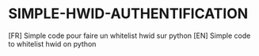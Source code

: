 # SIMPLE-HWID-AUTHENTIFICATION

[FR] Simple code pour faire un whitelist hwid sur python
[EN] Simple code to whitelist hwid on python
